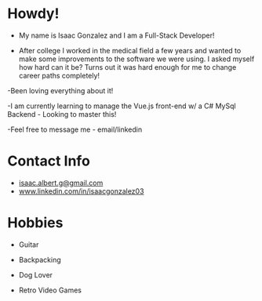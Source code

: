 # Howdy!

- My name is Isaac Gonzalez and I am a Full-Stack Developer! 

- After college I worked in the medical field a few years and wanted to make some improvements to the software we were using.  I asked myself how hard can it be? Turns out it was hard enough for me to change career paths completely!

-Been loving everything about it!

-I am currently learning to manage the Vue.js front-end w/ a C# MySql Backend - Looking to master this!

-Feel free to message me - email/linkedin

# Contact Info

- isaac.albert.g@gmail.com
- www.linkedin.com/in/isaacgonzalez03

# Hobbies

- Guitar

- Backpacking

- Dog Lover

- Retro Video Games
